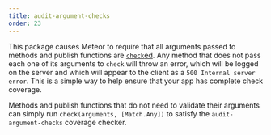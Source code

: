 ```yaml
---
title: audit-argument-checks
order: 23
---
```


This package causes Meteor to require that all arguments passed to methods and
publish functions are [`check`ed](#check). Any method that does not pass each
one of its arguments to `check` will throw an error, which will be logged on the
server and which will appear to the client as a
`500 Internal server error`. This is a simple way to help ensure that your
app has complete check coverage.

Methods and publish functions that do not need to validate their arguments can
simply run `check(arguments, [Match.Any])` to satisfy the
`audit-argument-checks` coverage checker.
